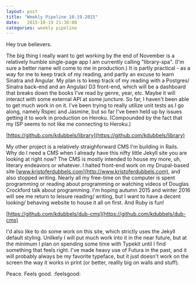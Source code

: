 ```yaml
---
layout: post
title: "Weekly Pipeline 10.19.2015"
date:   2015-10-19 21:36:00
categories: weekly pipeline
---
```


Hey true believers.

The big thing I really want to get working by the end of November is a relatively humble single-page app I am currently calling "library-spa". (I'm sure a better name will come to me in production.) It is partly practical - as a way for me to keep track of my reading, and partly an excuse to learn Sinatra and Angular. My plan is to keep track of my reading with a Postgres/ Sinatra back-end and an Angular/ D3 front-end, which will be a dashboard that breaks down the books I've read by genre, year, etc. Maybe it will interact with some external API at some juncture. So far, I haven't been able to get much work in on it. I've been trying to really utilize unit tests as I go along, namely Rspec and Jasmine, but so far I've been held up by issues getting it to work in production on Heroku. (Compounded by the fact that my ISP seems to not like me connecting to Heroku.)

[https://github.com/kdubbels/library](https://github.com/kdubbels/library)

My other project is a relatively straighforward CMS I'm building in Rails. Why do I need a CMS when I already have this nifty little Jekyll site you are looking at right now? The CMS is mostly intended to house my more, uh, literary endeavors or whatever. I halted front-end work on my Drupal-based site [www.kristoferdubbels.com](http://www.kristoferdubbels.com), and also stopped writing. Nearly all my free-time on the computer is spent programming or reading about programming or watching videos of Douglas Crockford talk about programming. I'm hoping autumn 2015 and winter 2016 will see me return to leisure reading/ writing, but I want to have a decent looking/ behaving website to house it all on first. And Ruby is fun!

[https://github.com/kdubbels/dub-cms](https://github.com/kdubbels/dub-cms)

I'd also like to do some work on this site, which strictly uses the Jekyll default styling. Unlikely I will put much work into it in the near future, but at the minimum I plan on spending some time with Typekit until I find something that feels right. I've made heavy use of Futura in the past, and it will probably always be my favorite typeface, but it just doesn't work on the screen the way it works in print (or better, reallly big on walls and stuff).

Peace. Feels good. :feelsgood: